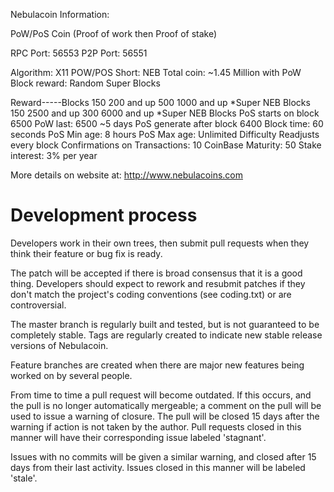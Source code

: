 Nebulacoin Information:

PoW/PoS Coin (Proof of work then Proof of stake)

RPC Port: 56553
P2P Port: 56551

Algorithm: X11 POW/POS
Short: NEB
Total coin: ~1.45 Million with PoW
Block reward: Random Super Blocks

 Reward-----Blocks
 150        200 and up
 500        1000 and up *Super NEB Blocks
 150        2500 and up
 300        6000 and up *Super NEB Blocks
PoS starts on block 6500
PoW last: 6500 ~5 days
PoS generate after block 6400
Block time: 60 seconds
PoS Min age: 8 hours
PoS Max age: Unlimited
Difficulty Readjusts every block
Confirmations on Transactions: 10
CoinBase Maturity: 50
Stake interest: 3% per year

More details on website at: http://www.nebulacoins.com

Development process
===========================

Developers work in their own trees, then submit pull requests when
they think their feature or bug fix is ready.

The patch will be accepted if there is broad consensus that it is a
good thing.  Developers should expect to rework and resubmit patches
if they don't match the project's coding conventions (see coding.txt)
or are controversial.

The master branch is regularly built and tested, but is not guaranteed
to be completely stable. Tags are regularly created to indicate new
stable release versions of Nebulacoin.

Feature branches are created when there are major new features being
worked on by several people.

From time to time a pull request will become outdated. If this occurs, and
the pull is no longer automatically mergeable; a comment on the pull will
be used to issue a warning of closure. The pull will be closed 15 days
after the warning if action is not taken by the author. Pull requests closed
in this manner will have their corresponding issue labeled 'stagnant'.

Issues with no commits will be given a similar warning, and closed after
15 days from their last activity. Issues closed in this manner will be 
labeled 'stale'.
